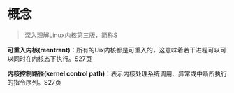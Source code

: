 # 概念

> 深入理解Linux内核第三版，简称S

**可重入内核(reentrant)**：所有的Uix内核都是可重入的，这意味着若干进程可以可以同时在内核态下执行。S27页

**内核控制路径(kernel control path)**：表示内核处理系统调用、异常或中断所执行的指令序列。S27页
